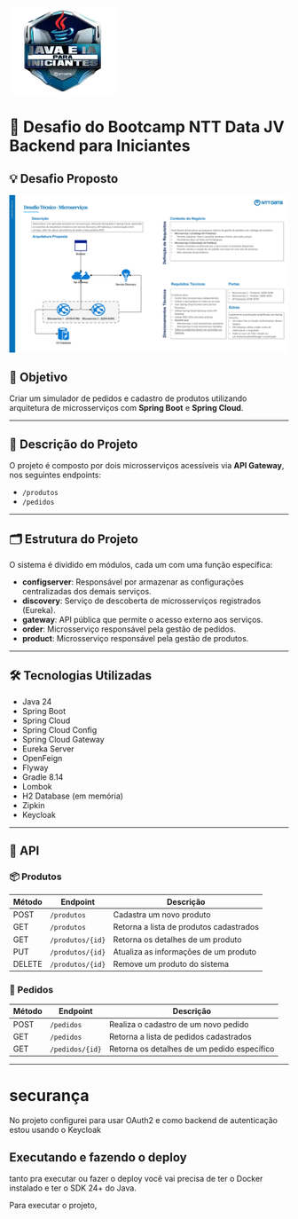 ![Logo do Desafio](diagrams/logo.webp)

# 🚀 Desafio do Bootcamp NTT Data JV Backend para Iniciantes

## 💡 Desafio Proposto

![Imagem do Desafio](diagrams/desafio.webp)

## 🎯 Objetivo

Criar um simulador de pedidos e cadastro de produtos utilizando arquitetura de microsserviços com **Spring Boot** e **Spring Cloud**.

---

## 🧱 Descrição do Projeto

O projeto é composto por dois microsserviços acessíveis via **API Gateway**, nos seguintes endpoints:

- `/produtos`
- `/pedidos`

---

## 🗂️ Estrutura do Projeto

O sistema é dividido em módulos, cada um com uma função específica:

- **configserver**: Responsável por armazenar as configurações centralizadas dos demais serviços.
- **discovery**: Serviço de descoberta de microsserviços registrados (Eureka).
- **gateway**: API pública que permite o acesso externo aos serviços.
- **order**: Microsserviço responsável pela gestão de pedidos.
- **product**: Microsserviço responsável pela gestão de produtos.

---

## 🛠️ Tecnologias Utilizadas

- Java 24
- Spring Boot
- Spring Cloud
- Spring Cloud Config
- Spring Cloud Gateway
- Eureka Server
- OpenFeign
- Flyway
- Gradle 8.14
- Lombok
- H2 Database (em memória)
- Zipkin
- Keycloak

---

## 📡 API

### 📦 Produtos

| Método | Endpoint          | Descrição                                 |
|--------|-------------------|-------------------------------------------|
| POST   | `/produtos`       | Cadastra um novo produto                  |
| GET    | `/produtos`       | Retorna a lista de produtos cadastrados   |
| GET    | `/produtos/{id}`  | Retorna os detalhes de um produto         |
| PUT    | `/produtos/{id}`  | Atualiza as informações de um produto     |
| DELETE | `/produtos/{id}`  | Remove um produto do sistema              |

### 🧾 Pedidos

| Método | Endpoint         | Descrição                                  |
|--------|------------------|--------------------------------------------|
| POST   | `/pedidos`       | Realiza o cadastro de um novo pedido       |
| GET    | `/pedidos`       | Retorna a lista de pedidos cadastrados     |
| GET    | `/pedidos/{id}`  | Retorna os detalhes de um pedido específico|

---

# securança

No projeto configurei para usar OAuth2 e como backend de autenticação estou usando o Keycloak

## Executando e fazendo o deploy

tanto pra executar ou fazer o deploy você vai precisa de ter o Docker instalado e ter o SDK 24+ do Java.

Para executar o projeto, 




